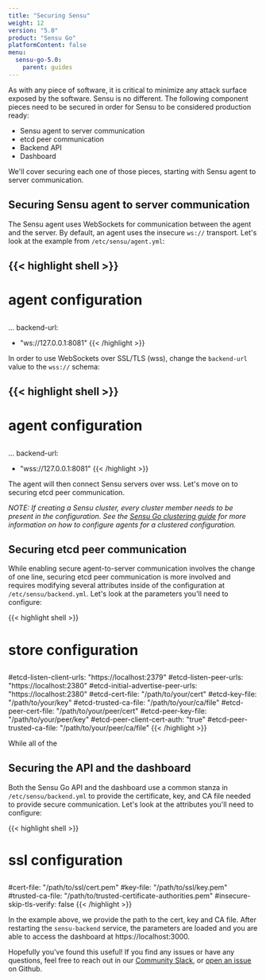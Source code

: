 ```yaml
---
title: "Securing Sensu"
weight: 12
version: "5.0"
product: "Sensu Go"
platformContent: false
menu:
  sensu-go-5.0:
    parent: guides
---
```


As with any piece of software, it is critical to minimize any attack surface exposed by the software. Sensu is no different. The following component pieces need to be secured in order for Sensu to be considered production ready:

* Sensu agent to server communication
* etcd peer communication
* Backend API
* Dashboard

We'll cover securing each one of those pieces, starting with Sensu agent to server communication.

## Securing Sensu agent to server communication

The Sensu agent uses WebSockets for communication between the agent and the server. By default, an agent uses the insecure `ws://` transport. Let's look at the example from `/etc/sensu/agent.yml`:

{{< highlight shell >}}
---
##
# agent configuration
##
...
backend-url:
  - "ws://127.0.0.1:8081"
{{< /highlight >}}

In order to use WebSockets over SSL/TLS (wss), change the `backend-url` value to the `wss://` schema:

{{< highlight shell >}}
---
##
# agent configuration
##
...
backend-url:
  - "wss://127.0.0.1:8081"
{{< /highlight >}}

The agent will then connect Sensu servers over wss. Let's move on to securing etcd peer communication.

_NOTE: If creating a Sensu cluster, every cluster member needs to be present in the configuration. See the [Sensu Go clustering guide][2] for more information on how to configure agents for a clustered configuration._

## Securing etcd peer communication

While enabling secure agent-to-server communication involves the change of one line, securing etcd peer communication is more involved and requires modifying several attributes inside of the configuration at `/etc/sensu/backend.yml`. Let's look at the parameters you'll need to configure:

{{< highlight shell >}}
##
# store configuration
##
#etcd-listen-client-urls: "https://localhost:2379"
#etcd-listen-peer-urls: "https://localhost:2380"
#etcd-initial-advertise-peer-urls: "https://localhost:2380"
#etcd-cert-file: "/path/to/your/cert"
#etcd-key-file: "/path/to/your/key"
#etcd-trusted-ca-file: "/path/to/your/ca/file"
#etcd-peer-cert-file: "/path/to/your/peer/cert"
#etcd-peer-key-file: "/path/to/your/peer/key"
#etcd-peer-client-cert-auth: "true"
#etcd-peer-trusted-ca-file: "/path/to/your/peer/ca/file"
{{< /highlight >}}

While all of the

## Securing the API and the dashboard

Both the Sensu Go API and the dashboard use a common stanza in `/etc/sensu/backend.yml` to provide the certificate, key, and CA file needed to provide secure communication. Let's look at the attributes you'll need to configure:

{{< highlight shell >}}
##
# ssl configuration
##
#cert-file: "/path/to/ssl/cert.pem"
#key-file: "/path/to/ssl/key.pem"
#trusted-ca-file: "/path/to/trusted-certificate-authorities.pem"
#insecure-skip-tls-verify: false
{{< /highlight >}}

In the example above, we provide the path to the cert, key and CA file. After restarting the `sensu-backend` service, the parameters are loaded and you are able to access the dashboard at https://localhost:3000.

Hopefully you've found this useful! If you find any issues or have any questions, feel free to reach out in our [Community Slack][3], or [open an issue][4] on Github.

<!-- LINKS -->
[1]: /sensu-core/latest/guides/securing-sensu/
[2]: ../clustering.md
[3]: https://slack.sensu.io
[4]: https://github.com/sensu/sensu-docs/issues/new
